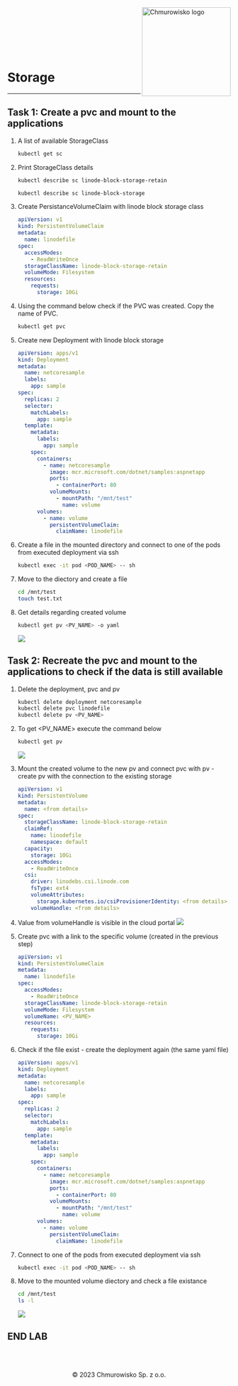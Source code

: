 <img src="./img/logo.png" alt="Chmurowisko logo" width="200" align="right">
<br><br>
<br><br>
<br><br>

# Storage

---

## Task 1: Create a pvc and mount to the applications
1. A list of available StorageClass

   ```bash
   kubectl get sc
   ```

1. Print StorageClass details

   ```bash
   kubectl describe sc linode-block-storage-retain
   ```

   ```bash
   kubectl describe sc linode-block-storage
   ```

1. Create PersistanceVolumeClaim with linode block storage class

   ```yaml
   apiVersion: v1
   kind: PersistentVolumeClaim
   metadata:
     name: linodefile
   spec:
     accessModes:
       - ReadWriteOnce
     storageClassName: linode-block-storage-retain
     volumeMode: Filesystem
     resources:
       requests:
         storage: 10Gi
   ```

1. Using the command below check if the PVC was created. Copy the name of PVC.

   ```bash
   kubectl get pvc
   ```

1. Create new Deployment with linode block storage

   ```yaml
   apiVersion: apps/v1
   kind: Deployment
   metadata:
     name: netcoresample
     labels:
       app: sample
   spec:
     replicas: 2
     selector:
       matchLabels:
         app: sample
     template:
       metadata:
         labels:
           app: sample
       spec:
         containers:
           - name: netcoresample
             image: mcr.microsoft.com/dotnet/samples:aspnetapp
             ports:
               - containerPort: 80
             volumeMounts:
               - mountPath: "/mnt/test"
                 name: volume
         volumes:
           - name: volume
             persistentVolumeClaim:
               claimName: linodefile
   ```

1. Create a file in the mounted directory and connect to one of the pods from executed deployment via ssh

   ```bash
   kubectl exec -it pod <POD_NAME> -- sh
   ```

1. Move to the diectory and create a file
   ```bash
   cd /mnt/test
   touch test.txt
   ```

1. Get details regarding created volume

    ```bash
    kubectl get pv <PV_NAME> -o yaml
    ```

   ![](./img/00_pv.png)

## Task 2: Recreate the pvc and mount to the applications to check if the data is still available

1. Delete the deployment, pvc and pv

   ```bash
   kubectl delete deployment netcoresample
   kubectl delete pvc linodefile
   kubectl delete pv <PV_NAME>
   ```

1. To get <PV_NAME> execute the command below

   ```bash
   kubectl get pv
   ```
   ![](./img/01_pv.png)

1. Mount the created volume to the new pv and connect pvc with pv - create pv with the connection to the existing storage
    
    ```yaml
    apiVersion: v1
    kind: PersistentVolume
    metadata:
      name: <from details>
    spec:
      storageClassName: linode-block-storage-retain
      claimRef:
        name: linodefile
        namespace: default
      capacity:
        storage: 10Gi
      accessModes:
        - ReadWriteOnce
      csi:
        driver: linodebs.csi.linode.com
        fsType: ext4
        volumeAttributes:
          storage.kubernetes.io/csiProvisionerIdentity: <from details>
        volumeHandle: <from details>
    ```
  
1. Value from volumeHandle is visible in the cloud portal
    ![](./img/02_pv.png)

1. Create pvc with a link to the specific volume (created in the previous step)
    
    ```yaml
    apiVersion: v1
    kind: PersistentVolumeClaim
    metadata:
      name: linodefile
    spec:
      accessModes:
        - ReadWriteOnce
      storageClassName: linode-block-storage-retain
      volumeMode: Filesystem
      volumeName: <PV_NAME>
      resources:
        requests:
          storage: 10Gi
    ```

1. Check if the file exist - create the deployment again (the same yaml file)
    ```yaml
    apiVersion: apps/v1
    kind: Deployment
    metadata:
      name: netcoresample
      labels:
        app: sample
    spec:
      replicas: 2
      selector:
        matchLabels:
          app: sample
      template:
        metadata:
          labels:
            app: sample
        spec:
          containers:
            - name: netcoresample
              image: mcr.microsoft.com/dotnet/samples:aspnetapp
              ports:
                - containerPort: 80
              volumeMounts:
                - mountPath: "/mnt/test"
                  name: volume
          volumes:
            - name: volume
              persistentVolumeClaim:
                claimName: linodefile
    ```

1. Connect to one of the pods from executed deployment via ssh
 
   ```bash
   kubectl exec -it pod <POD_NAME> -- sh
   ```

1. Move to the mounted volume diectory and check a file existance

   ```bash
   cd /mnt/test
   ls -l
   ```
   ![](./img/03_pvc.png)

## END LAB

<br><br>

<center><p>&copy; 2023 Chmurowisko Sp. z o.o.<p></center>
